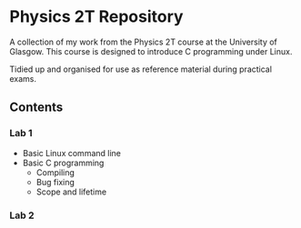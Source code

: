 # Physics 2T Repository

A collection of my work from the Physics 2T course at the University of Glasgow. This course is designed to introduce C programming under Linux.

Tidied up and organised for use as reference material during practical exams.

## Contents

### Lab 1

- Basic Linux command line
- Basic C programming
    - Compiling
    - Bug fixing
    - Scope and lifetime

### Lab 2   

